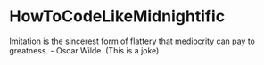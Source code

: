 # HowToCodeLikeMidnightific
Imitation is the sincerest form of flattery that mediocrity can pay to greatness. - Oscar Wilde. (This is a joke)
